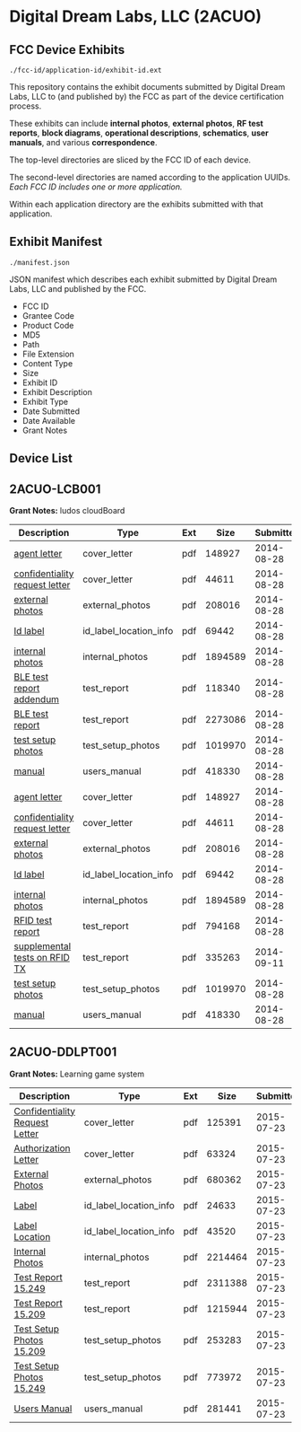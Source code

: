 # Digital Dream Labs, LLC (2ACUO)
## FCC Device Exhibits

```
./fcc-id/application-id/exhibit-id.ext
```

This repository contains the exhibit documents submitted by Digital Dream Labs, LLC to (and published by) the FCC as part of the device certification process.

These exhibits can include **internal photos**, **external photos**, **RF test reports**, **block diagrams**, **operational descriptions**, **schematics**, **user manuals**, and various **correspondence**.

The top-level directories are sliced by the FCC ID of each device.

The second-level directories are named according to the application UUIDs. *Each FCC ID includes one or more application.*

Within each application directory are the exhibits submitted with that application. 

## Exhibit Manifest

```
./manifest.json
```

JSON manifest which describes each exhibit submitted by Digital Dream Labs, LLC and published by the FCC.

- FCC ID
- Grantee Code
- Product Code
- MD5
- Path
- File Extension
- Content Type
- Size
- Exhibit ID
- Exhibit Description
- Exhibit Type
- Date Submitted
- Date Available
- Grant Notes

## Device List
## 2ACUO-LCB001
**Grant Notes:** ludos cloudBoard

| Description | Type | Ext | Size | Submitted | Available |
| ----------- | ---- | --- | ---- | --------- | --------- |
| [agent letter](2ACUO-LCB001/c11908b724977041f0e93844c19f06b8/2371849.pdf) | cover_letter | pdf | 148927 | 2014-08-28 | 2014-09-12 |
| [confidentiality request letter](2ACUO-LCB001/c11908b724977041f0e93844c19f06b8/2371850.pdf) | cover_letter | pdf | 44611 | 2014-08-28 | 2014-09-12 |
| [external photos](2ACUO-LCB001/c11908b724977041f0e93844c19f06b8/2371851.pdf) | external_photos | pdf | 208016 | 2014-08-28 | 2014-09-12 |
| [Id label](2ACUO-LCB001/c11908b724977041f0e93844c19f06b8/2371853.pdf) | id_label_location_info | pdf | 69442 | 2014-08-28 | 2014-09-12 |
| [internal photos](2ACUO-LCB001/c11908b724977041f0e93844c19f06b8/2371852.pdf) | internal_photos | pdf | 1894589 | 2014-08-28 | 2015-02-21 |
| [BLE test report addendum](2ACUO-LCB001/c11908b724977041f0e93844c19f06b8/2371882.pdf) | test_report | pdf | 118340 | 2014-08-28 | 2014-09-12 |
| [BLE test report](2ACUO-LCB001/c11908b724977041f0e93844c19f06b8/2371883.pdf) | test_report | pdf | 2273086 | 2014-08-28 | 2014-09-12 |
| [test setup photos](2ACUO-LCB001/c11908b724977041f0e93844c19f06b8/2371858.pdf) | test_setup_photos | pdf | 1019970 | 2014-08-28 | 2014-09-12 |
| [manual](2ACUO-LCB001/c11908b724977041f0e93844c19f06b8/2371859.pdf) | users_manual | pdf | 418330 | 2014-08-28 | 2014-09-12 |
| [agent letter](2ACUO-LCB001/ff510cff26210a7f7baa2231f7e411bf/2371849.pdf) | cover_letter | pdf | 148927 | 2014-08-28 | 2014-09-12 |
| [confidentiality request letter](2ACUO-LCB001/ff510cff26210a7f7baa2231f7e411bf/2371850.pdf) | cover_letter | pdf | 44611 | 2014-08-28 | 2014-09-12 |
| [external photos](2ACUO-LCB001/ff510cff26210a7f7baa2231f7e411bf/2371851.pdf) | external_photos | pdf | 208016 | 2014-08-28 | 2014-09-12 |
| [Id label](2ACUO-LCB001/ff510cff26210a7f7baa2231f7e411bf/2371853.pdf) | id_label_location_info | pdf | 69442 | 2014-08-28 | 2014-09-12 |
| [internal photos](2ACUO-LCB001/ff510cff26210a7f7baa2231f7e411bf/2371852.pdf) | internal_photos | pdf | 1894589 | 2014-08-28 | 2015-02-21 |
| [RFID test report](2ACUO-LCB001/ff510cff26210a7f7baa2231f7e411bf/2371857.pdf) | test_report | pdf | 794168 | 2014-08-28 | 2014-09-12 |
| [supplemental tests on RFID TX](2ACUO-LCB001/ff510cff26210a7f7baa2231f7e411bf/2385256.pdf) | test_report | pdf | 335263 | 2014-09-11 | 2014-09-12 |
| [test setup photos](2ACUO-LCB001/ff510cff26210a7f7baa2231f7e411bf/2371858.pdf) | test_setup_photos | pdf | 1019970 | 2014-08-28 | 2014-09-12 |
| [manual](2ACUO-LCB001/ff510cff26210a7f7baa2231f7e411bf/2371859.pdf) | users_manual | pdf | 418330 | 2014-08-28 | 2014-09-12 |
## 2ACUO-DDLPT001
**Grant Notes:** Learning game system

| Description | Type | Ext | Size | Submitted | Available |
| ----------- | ---- | --- | ---- | --------- | --------- |
| [Confidentiality Request Letter](2ACUO-DDLPT001/78a31632ce87facb2ccedd2d52264e20/2690140.pdf) | cover_letter | pdf | 125391 | 2015-07-23 | 2015-07-23 |
| [Authorization Letter](2ACUO-DDLPT001/78a31632ce87facb2ccedd2d52264e20/2690141.pdf) | cover_letter | pdf | 63324 | 2015-07-23 | 2015-07-23 |
| [External Photos](2ACUO-DDLPT001/78a31632ce87facb2ccedd2d52264e20/2690139.pdf) | external_photos | pdf | 680362 | 2015-07-23 | 2015-07-23 |
| [Label](2ACUO-DDLPT001/78a31632ce87facb2ccedd2d52264e20/2690136.pdf) | id_label_location_info | pdf | 24633 | 2015-07-23 | 2015-07-23 |
| [Label Location](2ACUO-DDLPT001/78a31632ce87facb2ccedd2d52264e20/2690137.pdf) | id_label_location_info | pdf | 43520 | 2015-07-23 | 2015-07-23 |
| [Internal Photos](2ACUO-DDLPT001/78a31632ce87facb2ccedd2d52264e20/2690138.pdf) | internal_photos | pdf | 2214464 | 2015-07-23 | 2015-07-23 |
| [Test Report 15.249](2ACUO-DDLPT001/78a31632ce87facb2ccedd2d52264e20/2690133.pdf) | test_report | pdf | 2311388 | 2015-07-23 | 2015-07-23 |
| [Test Report 15.209](2ACUO-DDLPT001/78a31632ce87facb2ccedd2d52264e20/2690134.pdf) | test_report | pdf | 1215944 | 2015-07-23 | 2015-07-23 |
| [Test Setup Photos 15.209](2ACUO-DDLPT001/78a31632ce87facb2ccedd2d52264e20/2690131.pdf) | test_setup_photos | pdf | 253283 | 2015-07-23 | 2015-07-23 |
| [Test Setup Photos 15.249](2ACUO-DDLPT001/78a31632ce87facb2ccedd2d52264e20/2690132.pdf) | test_setup_photos | pdf | 773972 | 2015-07-23 | 2015-07-23 |
| [Users Manual](2ACUO-DDLPT001/78a31632ce87facb2ccedd2d52264e20/2690135.pdf) | users_manual | pdf | 281441 | 2015-07-23 | 2015-07-23 |
